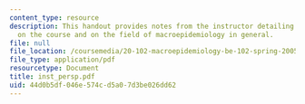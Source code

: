 ```yaml
---
content_type: resource
description: This handout provides notes from the instructor detailing his perspective
  on the course and on the field of macroepidemiology in general.
file: null
file_location: /coursemedia/20-102-macroepidemiology-be-102-spring-2005/44d0b5df046e574cd5a07d3be026dd62_inst_persp.pdf
file_type: application/pdf
resourcetype: Document
title: inst_persp.pdf
uid: 44d0b5df-046e-574c-d5a0-7d3be026dd62
---
```

